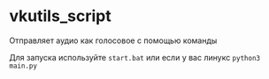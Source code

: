 # vkutils_script
Отправляет аудио как голосовое с помощью команды

Для запуска используйте `start.bat` или если у вас линукс `python3 main.py`
